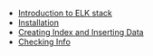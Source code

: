 * [Introduction to ELK stack](https://github.com/hovermind/ELK_stack/blob/master/elk_intro.md)
* [Installation](https://github.com/hovermind/ELK_stack/blob/master/installation.md)
* [Creating Index and Inserting Data](https://github.com/hovermind/ELK_stack/blob/master/index_creation_data_insertion.md)
* [Checking Info](https://github.com/hovermind/ELK_stack/blob/master/checking_info.md)
